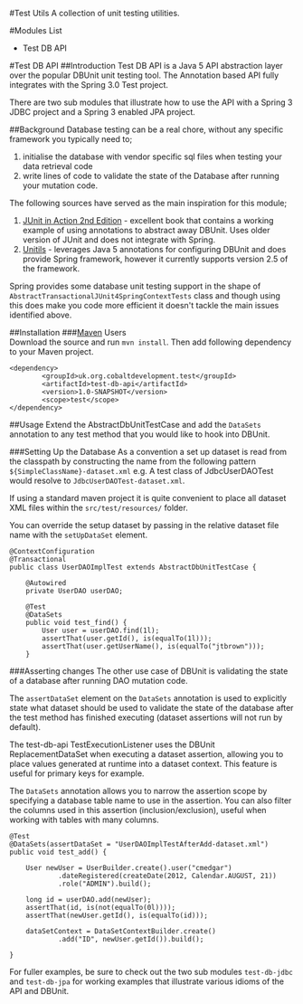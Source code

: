 #Test Utils
A collection of unit testing utilities.

#Modules List
* Test DB API

#Test DB API
##Introduction
Test DB API is a Java 5 API abstraction layer over the popular DBUnit unit testing tool. The Annotation based API fully integrates with the Spring 3.0 Test project.

There are two sub modules that illustrate how to use the API with a Spring 3 JDBC project and a Spring 3 enabled JPA project. 

##Background
Database testing can be a real chore, without any specific framework you typically need to;  

1.  initialise the database with vendor specific sql files when testing your data retrieval code
2.  write lines of code to validate the state of the Database after running your mutation code.  

The following sources have served as the main inspiration for this module;

1. [JUnit in Action 2nd Edition](http://www.manning.com/tahchiev/) - excellent book that contains a working example of using annotations to abstract away DBUnit. Uses older version of JUnit and does not integrate with Spring.
2. [Unitils](http://www.unitils.org) - leverages Java 5 annotations for configuring DBUnit and does provide Spring framework, however it currently supports version 2.5 of the framework.
 
Spring provides some database unit testing support in the shape of <code>AbstractTransactionalJUnit4SpringContextTests</code> class and though using this does make you code more efficient it doesn't tackle the main issues identified above. 

##Installation
###[Maven](http://apache.maven.org/) Users  
Download the source and run <code>mvn install</code>. Then add following dependency to your Maven project.

	<dependency>
			<groupId>uk.org.cobaltdevelopment.test</groupId>
			<artifactId>test-db-api</artifactId>
			<version>1.0-SNAPSHOT</version>
			<scope>test</scope>
	</dependency>

##Usage
Extend the AbstractDbUnitTestCase and add the <code>DataSets</code> annotation to any test method that you would like to hook into DBUnit.

###Setting Up the Database
As a convention a set up dataset is read from the classpath by constructing the name from the following pattern <code>${SimpleClassName}-dataset.xml</code> e.g. A test class of JdbcUserDAOTest would resolve to <code>JdbcUserDAOTest-dataset.xml</code>.     

If using a standard maven project it is quite convenient to place all dataset XML files within the <code>src/test/resources/</code> folder.  

You can override the setup dataset by passing in the relative dataset file name with the <code>setUpDataSet</code> element.

	@ContextConfiguration
	@Transactional
	public class UserDAOImplTest extends AbstractDbUnitTestCase {

		@Autowired
		private UserDAO userDAO;

		@Test
		@DataSets
		public void test_find() {
			User user = userDAO.find(1l);
			assertThat(user.getId(), is(equalTo(1l)));
			assertThat(user.getUserName(), is(equalTo("jtbrown")));
		}
	
###Asserting changes
The other use case of DBUnit is validating the state of a database after running DAO mutation code.

The <code>assertDataSet</code> element on the <code>DataSets</code> annotation is used to explicitly state what dataset should be used to validate the state of the database after the test method has finished executing (dataset assertions will not run by default).  

The test-db-api TestExecutionListener uses the DBUnit ReplacementDataSet when executing a dataset assertion, allowing you to place values generated at runtime into a dataset context. This feature is useful for primary keys for example.  

The <code>DataSets</code> annotation allows you to narrow the assertion scope by specifying a database table name to use in the assertion. You can also filter the columns used in this assertion (inclusion/exclusion), useful when working with tables with many columns.

	@Test
	@DataSets(assertDataSet = "UserDAOImplTestAfterAdd-dataset.xml")
	public void test_add() {

		User newUser = UserBuilder.create().user("cmedgar")
				.dateRegistered(createDate(2012, Calendar.AUGUST, 21))
				.role("ADMIN").build();

		long id = userDAO.add(newUser);
		assertThat(id, is(not(equalTo(0l))));
		assertThat(newUser.getId(), is(equalTo(id)));

		dataSetContext = DataSetContextBuilder.create()
				.add("ID", newUser.getId()).build();

	}
	
For fuller examples, be sure to check out the two sub modules <code>test-db-jdbc</code> and <code>test-db-jpa</code> for working examples that illustrate various idioms of the API and DBUnit. 

